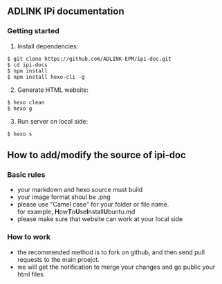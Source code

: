 ## ADLINK IPi documentation


### Getting started



1. Install dependencies:


```
$ git clone https://github.com/ADLINK-EPM/ipi-doc.git
$ cd ipi-docs
$ npm install
$ npm install hexo-cli -g

```

2. Generate HTML website:

```
$ hexo clean
$ hexo g
```

3. Run server on local side:

```
$ hexo s
```

## How to add/modify the source of ipi-doc


### Basic rules

* your markdown and hexo source must build
* your image format shoul be .png
* please use "Camel case" for your folder or file name. 
  <br>for example,
      **H**ow**T**o**U**se**I**nstall**U**buntu.md
* please make sure that website can work at your local side



### How to work

* the recommended method is to fork on github, and then send pull requests to the main proejct. 
* we will get the notification to merge your changes and go public your html files









